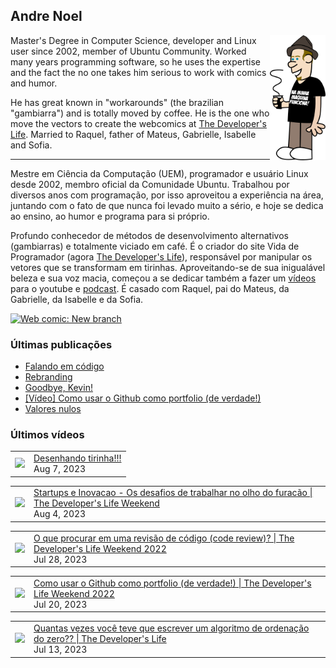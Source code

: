 ## Andre Noel

<!--
**andre-noel/andre-noel** is a ✨ _special_ ✨ repository because its `README.md` (this file) appears on your GitHub profile.

Here are some ideas to get you started:

- 🔭 I’m currently working on ...
- 🌱 I’m currently learning ...
- 👯 I’m looking to collaborate on ...
- 🤔 I’m looking for help with ...
- 💬 Ask me about ...
- 📫 How to reach me: ...
- 😄 Pronouns: ...
- ⚡ Fun fact: ...
-->

<img src="eu.png" align="right" height="200px">

Master's Degree in Computer Science, developer and Linux user since 2002, member of Ubuntu Community. Worked many years programming software, so he uses the expertise and the fact the no one takes him serious to work with comics and humor.

He has great known in "workarounds" (the brazilian "gambiarra") and is totally moved by coffee. He is the one who move the vectors to create the webcomics at [The Developer's Life](https://developerslife.tech/). Married to Raquel, father of Mateus, Gabrielle, Isabelle and Sofia.

---

Mestre em Ciência da Computação (UEM), programador e usuário Linux desde 2002, membro oficial da Comunidade Ubuntu. Trabalhou por diversos anos com programação, por isso aproveitou a experiência na área, juntando com o fato de que nunca foi levado muito a sério, e hoje se dedica ao ensino, ao humor e programa para si próprio.

Profundo conhecedor de métodos de desenvolvimento alternativos (gambiarras) e totalmente viciado em café. É o criador do site Vida de Programador (agora [The Developer's Life](https://developerslife.tech/)), responsável por manipular os vetores que se transformam em tirinhas. Aproveitando-se de sua inigualável beleza e sua voz macia, começou a se dedicar também a fazer um [vídeos](https://youtube.com/ProgramadorREAL) para o youtube e [podcast](https://podcast.developerslife.tech/). É casado com Raquel, pai do Mateus, da Gabrielle, da Isabelle e da Sofia.

<a href="https://developerslife.tech/en/2022/05/30/new-branch/"><img src="https://developerslife.tech/en/uploads/2022/05/tirinhaEN-234.png" style="width:500px" alt="Web comic: New branch" /></a>

### Últimas publicações
<!-- BLOG-POST-LIST:START -->
- [Falando em código](https://developerslife.tech/pt/2023/07/31/falando-em-codigo/)
- [Rebranding](https://developerslife.tech/pt/2023/07/24/rebranding/)
- [Goodbye, Kevin!](https://developerslife.tech/pt/2023/07/20/goodbye-kevin/)
- [[Vídeo] Como usar o Github como portfolio &lpar;de verdade!&rpar;](https://developerslife.tech/pt/2023/07/20/video-como-usar-o-github-como-portfolio/)
- [Valores nulos](https://developerslife.tech/pt/2023/07/18/valores-nulos/)
<!-- BLOG-POST-LIST:END -->

### Últimos vídeos
<!-- YOUTUBE:START --><table><tr><td><a href="https://www.youtube.com/watch?v=80xVW7U9TnQ"><img width="140px" src="https://i.ytimg.com/vi/80xVW7U9TnQ/mqdefault.jpg"></a></td>
<td><a href="https://www.youtube.com/watch?v=80xVW7U9TnQ">Desenhando tirinha!!!</a><br/>Aug 7, 2023</td></tr></table>
<table><tr><td><a href="https://www.youtube.com/watch?v=dPyhkwhJ6S8"><img width="140px" src="https://i.ytimg.com/vi/dPyhkwhJ6S8/mqdefault.jpg"></a></td>
<td><a href="https://www.youtube.com/watch?v=dPyhkwhJ6S8">Startups e Inovacao - Os desafios de trabalhar no olho do furacão | The Developer&#39;s Life Weekend</a><br/>Aug 4, 2023</td></tr></table>
<table><tr><td><a href="https://www.youtube.com/watch?v=nq5CShSJ9jY"><img width="140px" src="https://i.ytimg.com/vi/nq5CShSJ9jY/mqdefault.jpg"></a></td>
<td><a href="https://www.youtube.com/watch?v=nq5CShSJ9jY">O que procurar em uma revisão de código &lpar;code review&rpar;? | The Developer&#39;s Life Weekend 2022</a><br/>Jul 28, 2023</td></tr></table>
<table><tr><td><a href="https://www.youtube.com/watch?v=v103ljx5uy0"><img width="140px" src="https://i.ytimg.com/vi/v103ljx5uy0/mqdefault.jpg"></a></td>
<td><a href="https://www.youtube.com/watch?v=v103ljx5uy0">Como usar o Github como portfolio &lpar;de verdade!&rpar; | The Developer&#39;s Life Weekend 2022</a><br/>Jul 20, 2023</td></tr></table>
<table><tr><td><a href="https://www.youtube.com/watch?v=0By7fsq_xZw"><img width="140px" src="https://i.ytimg.com/vi/0By7fsq_xZw/mqdefault.jpg"></a></td>
<td><a href="https://www.youtube.com/watch?v=0By7fsq_xZw">Quantas vezes você teve que escrever um algoritmo de ordenação do zero?? | The Developer&#39;s Life</a><br/>Jul 13, 2023</td></tr></table>
<!-- YOUTUBE:END -->
